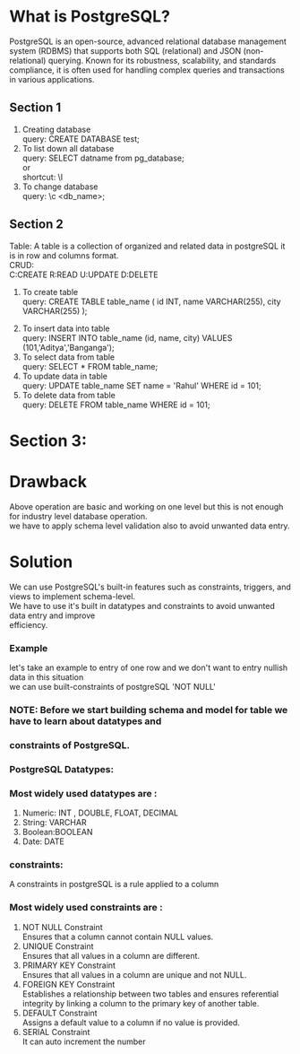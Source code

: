 # What is PostgreSQL?

PostgreSQL is an open-source, advanced relational database management system (RDBMS) that supports both SQL (relational) and JSON (non-relational) querying. Known for its robustness, scalability, and standards compliance, it is often used for handling complex queries and transactions in various applications.

## Section 1

1. Creating database  
   query: CREATE DATABASE test;  
2. To list down all database  
   query: SELECT datname from pg_database;  
   or  
   shortcut: \l  
3. To change database  
   query: \c <db_name>;  

## Section 2

Table: A table is a collection of organized and related data in postgreSQL it is in row and columns format.  
CRUD:  
C:CREATE R:READ U:UPDATE D:DELETE  

1. To create table    
   query: CREATE TABLE table_name (
   id INT,
   name VARCHAR(255),
   city VARCHAR(255)
   );  

2) To insert data into table  
   query: INSERT INTO table_name (id, name, city) VALUES (101,'Aditya','Banganga');  
3) To select data from table  
   query: SELECT * FROM table_name;  
4) To update data in table  
   query: UPDATE table_name SET name = 'Rahul' WHERE id = 101;  
5) To delete data from table  
   query: DELETE FROM table_name WHERE id = 101; 

# Section 3: 

# Drawback  
Above operation are basic and working on one level but this is not enough for industry level database operation.  
we have to apply schema level validation also to avoid unwanted data entry.  
# Solution  
We can use PostgreSQL's built-in features such as constraints, triggers, and views to implement schema-level.  
We have to use it's built in datatypes and constraints to avoid unwanted data entry and improve  
efficiency.  

### Example  
let's take an example to entry of one row and we don't want to entry nullish data in this situation  
we can use built-constraints of postgreSQL 'NOT NULL' 

### NOTE: Before we start building schema and model for table we have to learn about datatypes and   
### constraints of PostgreSQL.
### PostgreSQL Datatypes:
### Most widely used datatypes are :
1) Numeric: INT , DOUBLE, FLOAT, DECIMAL  
2) String: VARCHAR  
3) Boolean:BOOLEAN  
4) Date: DATE  
### constraints:  
A constraints in postgreSQL is a rule applied to a column  
### Most widely used constraints are :
1. NOT NULL Constraint  
Ensures that a column cannot contain NULL values.  
2. UNIQUE Constraint  
Ensures that all values in a column are different.  
3. PRIMARY KEY Constraint  
Ensures that all values in a column are unique and not NULL.
4. FOREIGN KEY Constraint  
Establishes a relationship between two tables and ensures referential integrity by linking a column to the   primary key of another table.  
5. DEFAULT Constraint  
Assigns a default value to a column if no value is provided.   
6. SERIAL Constraint  
It can auto increment the number  

